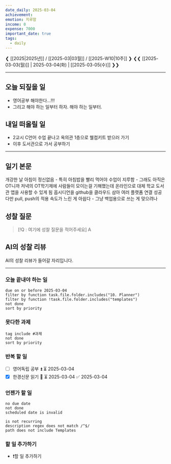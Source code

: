 ```yaml
---
date_daily: 2025-03-04
achievement: 
emotion: 지루함
income: 0
expense: 7000
important_date: true
tags:
  - daily
---
```

❮ [[2025|2025년]] / [[2025-03|03월]] / [[2025-W10|10주]] ❯
❮❮ [[2025-03-03(월)]] | 2025-03-04(화) | [[2025-03-05(수)]] ❯❯

---

## 오늘 되짚을 일
- 영어공부 해야한다...!!!
- 그리고 해야 하는 일부터 하자. 해야 하는 일부터.

## 내일 떠올릴 일
- 2교시 C언어 수업 끝나고 옥의관 1층으로 웰컴키트 받으러 가기
- 이후 도서관으로 가서 공부하기

---
## 일기 본문
개강한 날
아침이 정신없음 - 특히 아침밥을 빨리 먹어야
수업이 지루함 - 그래도 아직은 OT니까
저녁의 OT학기제에 사람들이 모이는걸 기해했는데 온라인으로 대체
학교 도서관 앱을 사용할 수 있게 됨
옵시디언을 github을 클라우드 삼아 여러 플랫폼 연결 성공
다만 pull, push의 적용 속도가 느린 게 아쉽다 - 그냥 백업용으로 쓰는 게 맞으려나

## 성찰 질문
> [!Q : 여기에 성찰 질문을 적어주세요]
> A

## AI의 성찰 리뷰
AI의 성찰 리뷰가 들어갈 자리입니다.

---
### 오늘 끝내야 하는 일
```tasks
due on or before 2025-03-04
filter by function task.file.folder.includes("10. Planner")
filter by function !task.file.folder.includes("templates")
not done
sort by priority
```

### 못다한 과제
```tasks
tag include #과제
not done
sort by priority
```

### 반복 할 일
- [ ] 영어독립 공부 ⏫ ⏳ 2025-03-04 
- [x] 한경신문 읽기 🔼 ⏳ 2025-03-04 ✅ 2025-03-04

### 언젠가 할 일
```tasks
no due date
not done
scheduled date is invalid

is not recurring
description regex does not match /^$/
path does not include Templates
```

### 할 일 추가하기
- ❗할 일 추가하기
